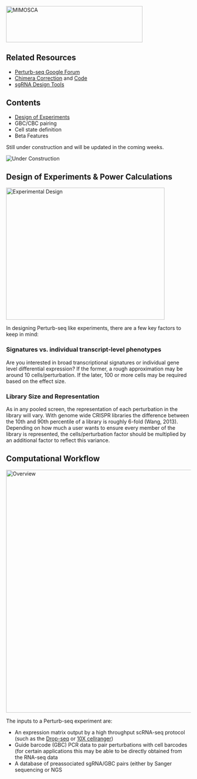 <img src="https://github.com/asncd/MIMOSCA/blob/master/common_files/mimosca_logo.png" title="MIMOSCA" alt="MIMOSCA" height=99 width=372>

## Related Resources

* <a href="https://groups.google.com/forum/#!forum/perturb-seq">Perturb-seq Google Forum</a>
* <a href="http://biorxiv.org/content/early/2016/12/12/093237">Chimera Correction</a>  and <a href="https://github.com/asncd/schimera">Code</a>
* <a href="http://www.clontech.com/US/Products/Genome_Editing/CRISPR_Cas9/Resources/Online_tools_for_guide_RNA_design">sgRNA Design Tools</a>

## Contents

* [Design of Experiments](https://github.com/asncd/MIMOSCA/blob/master/README.md#design-of-experiments--power-calculations)
* GBC/CBC pairing
* Cell state definition
* Beta Features

Still under construction and will be updated in the coming weeks.

<img src="http://www.clipartbest.com/cliparts/ncE/KRE/ncEKRE7Ai.gif" title="Under Construction" alt="Under Construction">

## Design of Experiments & Power Calculations

<img src="https://github.com/asncd/MIMOSCA/blob/master/common_files/comp_knob.png" title="Experimental Design" alt="Experimental Design" height=360 width=432>

In designing Perturb-seq like experiments, there are a few key factors to keep in mind:

### Signatures vs. individual transcript-level phenotypes
Are you interested in broad transcriptional signatures or individual gene level differential expression? If the former, a rough approximation may be around 10 cells/perturbation. If the later, 100 or more cells may be required based on the effect size. 

### Library Size and Representation

As in any pooled screen, the representation of each perturbation in the library will vary. With genome wide CRISPR libraries the difference between the 10th and 90th percentile of a library is roughly 6-fold (Wang, 2013). Depending on how much a user wants to ensure every member of the library is represented, the cells/perturbation factor should be multiplied by an additional factor to reflect this variance.

## Computational Workflow

<img src="https://github.com/asncd/MIMOSCA/blob/master/common_files/comp_flow2.png" title="Overview" alt="Overview" height=662 width=569>

The inputs to a Perturb-seq experiment are:
* An expression matrix output by a high throughput scRNA-seq protocol (such as the <a href="http://mccarrolllab.com/dropseq/">Drop-seq</a> or <a href="https://support.10xgenomics.com/single-cell/software/pipelines/latest/what-is-cell-ranger">10X cellranger</a>)
* Guide barcode (GBC) PCR data to pair perturbations with cell barcodes (for certain applications this may be able to be directly obtained from the RNA-seq data
* A database of preassociated sgRNA/GBC pairs (either by Sanger sequencing or NGS


